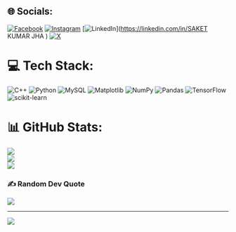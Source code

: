 
## 🌐 Socials:
[![Facebook](https://img.shields.io/badge/Facebook-%231877F2.svg?logo=Facebook&logoColor=white)](https://facebook.com/anuj.jha) [![Instagram](https://img.shields.io/badge/Instagram-%23E4405F.svg?logo=Instagram&logoColor=white)](https://instagram.com/Anujjha16727) [![LinkedIn](https://img.shields.io/badge/LinkedIn-%230077B5.svg?logo=linkedin&logoColor=white)](https://linkedin.com/in/SAKET KUMAR JHA ) [![X](https://img.shields.io/badge/X-black.svg?logo=X&logoColor=white)](https://x.com/Anujjha1516) 

# 💻 Tech Stack:
![C++](https://img.shields.io/badge/c++-%2300599C.svg?style=for-the-badge&logo=c%2B%2B&logoColor=white) ![Python](https://img.shields.io/badge/python-3670A0?style=for-the-badge&logo=python&logoColor=ffdd54) ![MySQL](https://img.shields.io/badge/mysql-%2300000f.svg?style=for-the-badge&logo=mysql&logoColor=white) ![Matplotlib](https://img.shields.io/badge/Matplotlib-%23ffffff.svg?style=for-the-badge&logo=Matplotlib&logoColor=black) ![NumPy](https://img.shields.io/badge/numpy-%23013243.svg?style=for-the-badge&logo=numpy&logoColor=white) ![Pandas](https://img.shields.io/badge/pandas-%23150458.svg?style=for-the-badge&logo=pandas&logoColor=white) ![TensorFlow](https://img.shields.io/badge/TensorFlow-%23FF6F00.svg?style=for-the-badge&logo=TensorFlow&logoColor=white) ![scikit-learn](https://img.shields.io/badge/scikit--learn-%23F7931E.svg?style=for-the-badge&logo=scikit-learn&logoColor=white)
# 📊 GitHub Stats:
![](https://github-readme-stats.vercel.app/api?username=Saket1516&theme=dark&hide_border=false&include_all_commits=false&count_private=false)<br/>
![](https://github-readme-streak-stats.herokuapp.com/?user=Saket1516&theme=dark&hide_border=false)<br/>
![](https://github-readme-stats.vercel.app/api/top-langs/?username=Saket1516&theme=dark&hide_border=false&include_all_commits=false&count_private=false&layout=compact)

### ✍️ Random Dev Quote
![](https://quotes-github-readme.vercel.app/api?type=horizontal&theme=radical)

---
[![](https://visitcount.itsvg.in/api?id=Saket1516&icon=6&color=1)](https://visitcount.itsvg.in)

<!-- Proudly created with GPRM ( https://gprm.itsvg.in ) -->
